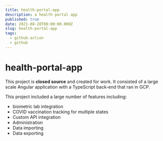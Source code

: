 ```yaml
---
title: health-portal-app
description: a health portal app
published: true
date: 2021-08-28T00:00:00.000Z
slug: health-portal-app
tags:
  - github-action
  - github
---
```


# health-portal-app

This project is **closed source** and created for work. It consisted of
a large scale Angular application with a TypeScript back-end that ran in GCP.

This project included a large number of features including:

- biometric lab integration
- COVID vaccination tracking for multiple states
- Custom API integration
- Administration
- Data importing
- Data exporting
